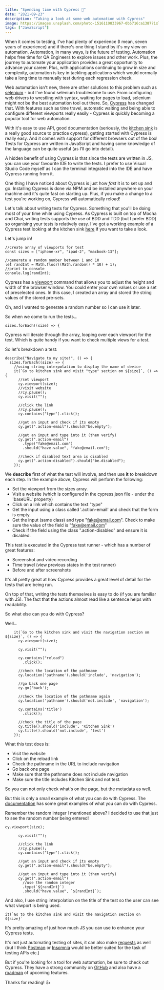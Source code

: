 ```yaml
---
title: "Spending time with Cypress 🤖"
date: "2021-09-23"
description: "Taking a look at some web automation with Cypress"
image: https://images.unsplash.com/photo-1516110833967-0b5716ca1387?ixlib=rb-1.2.1&ixid=MnwxMjA3fDB8MHxwaG90by1wYWdlfHx8fGVufDB8fHx8&auto=format&fit=crop&w=1400&q=80
tags: ["JavaScript"]
---
```


When it comes to testing, I've had plenty of experience (I mean, seven years of experience) and if there's one thing I stand by it's my view on automation. Automation, in many ways, is the future of testing. Automation helps free time for QA Engineers to explore issues and other work. Plus, the journey to automate your application provides a great opportunity to advance your career. Plus, with applications continuing to grow in size and complexity, automation is key in tackling applications which would normally take a long time to manually test during each regression check. 

Web automation isn't new, there are other solutions to this problem such as [selenium](https://www.selenium.dev/) - but I've found selenium troublesome to use. From configuring web drivers to wrestling with syntax, waiting for pages to load, selenium might not be the best automation tool out there. So, [Cypress](https://www.cypress.io/) has changed that. With features such as time travel, automatic waiting and being able to configure different viewports really easily - Cypress is quickly becoming a popular tool for web automation.

With it's easy to use API, good documentation (seriously, the [kitchen sink](https://example.cypress.io/) is a really good source to practice cypress), getting started with Cypress is really easy. And it comes with support for different browsers out of the box! Tests for Cypress are written in JavaScript and having some knowledge of the language can be quite useful (as I'll go into detail).

A hidden benefit of using Cypress is that since the tests are written in JS, you can use your favourite IDE to write the tests. I prefer to use Visual Studio Code myself as I can the terminal integrated into the IDE and have Cypress running from it.

One thing I have noticed about Cypress is just how _fast_ it is to set up and go. Installing Cypress is done via NPM and be installed anywhere on your machine and it's quite fast on starting up. Plus, if you make a change to a test you're working on, Cypress will automatically reload!

Let's talk about writing tests for Cypress. Something that you'll be doing most of your time while using Cypress. As Cypress is built on top of Mocha and Chai, writing tests supports the use of BDD and TDD (but I prefer BDD) so organising your tests is relatively easy. I've got a working example of a Cypress test looking at the kitchen sink [here](https://github.com/JB-26/cypress-practice) if you want to take a look.

Let's jump in!

```
//create array of viewports for test
const sizes = ["iphone-xr", "ipad-2", "macbook-13"];

//generate a random number between 1 and 10
let randInt = Math.floor((Math.random() * 10) + 1);
//print to console
console.log(randInt);
```

Cypress has a [viewport](https://docs.cypress.io/api/commands/viewport) command that allows you to adjust the height and width of the browser window. You could enter your own values or use a set of preselected ones. In this case, I created an array and stored the string values of the stored pre-sets.

Oh, and I wanted to generate a random number so I can use it later.

So when we come to run the tests...

```
sizes.forEach((size) => {
```

Cypress will iterate through the array, looping over each viewport for the test. Which is quite handy if you want to check multiple views for a test.

So let's breakdown a test:

```
describe("Navigate to my site!", () => {
  sizes.forEach((size) => {
    //using string interpolation to display the name of device
    it(`Go to kitchen sink and visit "type" section on ${size}`, () => {
      //set viewport
      cy.viewport(size);
      //visit website
      //cy.pause();
      cy.visit("");

      //click the link
      //cy.pause();
      cy.contains("type").click();

      //get an input and check if its empty
      cy.get(".action-email").should("be.empty");

      //get an input and type into it (then verify)
      cy.get(".action-email")
        .type("fake@email.com")
        .should("have.value", "fake@email.com");

      //check if disabled text area is disabled
      cy.get(".action-disabled").should("be.disabled");
    });
```

We __describe__ first of what the test will involve, and then use __it__ to breakdown each step. In the example above, Cypress will perform the following:
- Set the viewport from the sizes array.
- Visit a website (which is configured in the cypress.json file - under the 'baseURL' property)
- Click on a link which contains the text "type"
- Get the input using a class called '.action-email' and check that the form is empty.
- Get the input (same class) and type "fake@email.com". Check to make sure the value of the field is "fake@email.com"
- Check if the field using the class ".action-disabled" and ensure it is disabled.

This test is executed in the Cypress test runner - which has a number of great features:
- Screenshot and video recording
- Time travel (view previous states in the test runner)
- Before and after screenshots

It's all pretty great at how Cypress provides a great level of detail for the tests that are being run.

On top of that, writing the tests themselves is easy to do (if you are familiar with JS). The fact that the actions almost read like a sentence helps with readability.

So what else can you do with Cypress?

Well...

```
    it(`Go to the kitchen sink and visit the navigation section on ${size}`, () => {
      cy.viewport(size);

      cy.visit("");

      cy.contains("reload")
        .click();

      //check the location of the pathname
      cy.location('pathname').should('include', 'navigation');

      //go back one page
      cy.go('back');

      //check the location of the pathname again
      cy.location('pathname').should('not.include', 'navigation');

      cy.contains('title')
        .click();
      
      //check the title of the page
      cy.title().should('include', 'Kitchen Sink')
      cy.title().should('not.include', 'test')
    });
```

What this test does is:
- Visit the website
- Click on the reload link
- Check the pathname in the URL to include navigation
- Go back one page
- Make sure that the pathname does not include navigation
- Make sure the title includes Kitchen Sink and not test.

So you can not only check what's on the page, but the metadata as well.

But this is only a small example of what you can do with Cypress. The [documentation](https://docs.cypress.io/guides/references/assertions#Chai) has some great examples of what you can do with Cypress.

Remember the random integer I mentioned above? I decided to use that just to see the random number being entered!

```
cy.viewport(size);

      cy.visit("");

      //click the link
      //cy.pause();
      cy.contains("type").click();

      //get an input and check if its empty
      cy.get(".action-email").should("be.empty");

      //get an input and type into it (then verify)
      cy.get(".action-email")
        //use the random integer
        .type(`${randInt}`)
        .should("have.value", `${randInt}`);
```

And also, I use string interpolation on the title of the test so the user can see what viwport is being used.

```
it(`Go to the kitchen sink and visit the navigation section on ${size}`
```

It's pretty amazing of just how much JS you can use to enhance your Cypress tests.

It's not just automating testing of sites, it can also make [requests](https://docs.cypress.io/api/commands/request) as well (but I think [Postman](https://www.postman.com/) or [Insomnia](https://insomnia.rest/) would be better suited for the task of testing APIs etc.)

But if you're looking for a tool for web automation, be sure to check out Cypress. They have a strong community on [GitHub](https://github.com/cypress-io/cypress) and also have a [roadmap](https://docs.cypress.io/guides/references/roadmap) of upcoming features.

Thanks for reading! 👍